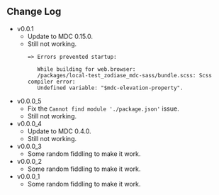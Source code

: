 Change Log
------------------------------------------------------------------------------
* v0.0.1
    * Update to MDC 0.15.0.
    * Still not working.
        ```
        => Errors prevented startup:

           While building for web.browser:
           /packages/local-test_zodiase_mdc-sass/bundle.scss: Scss compiler error:
           Undefined variable: "$mdc-elevation-property".
        ```
* v0.0.0_5
    * Fix the `Cannot find module './package.json'` issue.
    * Still not working.
* v0.0.0_4
    * Update to MDC 0.4.0.
    * Still not working.
* v0.0.0_3
    * Some random fiddling to make it work.
* v0.0.0_2
    * Some random fiddling to make it work.
* v0.0.0_1
    * Some random fiddling to make it work.
